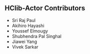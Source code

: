 ## HClib-Actor Contributors

* Sri Raj Paul
* Akihiro Hayashi
* Youssef Elmougy
* Shubhendra Pal Singhal
* Jiawei Yang
* Vivek Sarkar
